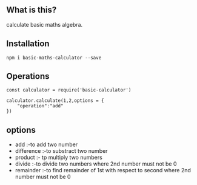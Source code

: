 ## What is this?

calculate basic maths algebra.

## Installation

`npm i basic-maths-calculator --save`

## Operations
```
const calculator = require('basic-calculator')

calculator.calculate(1,2,options = {
    "operation":"add"
})
```

## options
- add :-to add two number
- difference :-to substract two number
- product :- tp multiply two numbers
- divide :-to divide two numbers where 2nd number must not be 0
- remainder :-to find remainder of 1st with respect to second where 2nd number must not be 0
